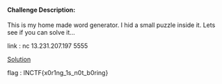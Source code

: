 #### Challenge Description:
This is my home made word generator. I hid a small puzzle inside it. Lets see if you can solve it...

link : nc 13.231.207.197 5555

[Solution](./soln.py)

flag : INCTF{x0r1ng_1s_n0t_b0ring}
